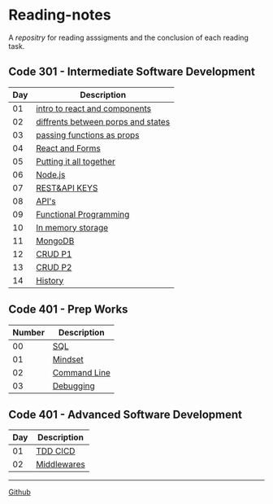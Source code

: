 # Reading-notes
  A *repositry* for reading asssigments and the conclusion of each reading task.

## Code 301 - Intermediate Software Development
| Day | Description |
| --- | ----------- |
| 01 | [intro to react and components ](https://github.com/Alhaimouni/reading-notes/blob/main/301/Day01.md) |
| 02 |  [diffrents between porps and states ](https://github.com/Alhaimouni/reading-notes/blob/main/301/Day02.md) |    
| 03 | [passing functions as props](https://github.com/Alhaimouni/reading-notes/blob/main/301/Day03.md) |
| 04 | [React and Forms](https://github.com/Alhaimouni/reading-notes/blob/main/301/Day04.md) |
| 05 | [Putting it all together](https://github.com/Alhaimouni/reading-notes/blob/main/301/Day05.md)
| 06 | [Node.js](https://github.com/Alhaimouni/reading-notes/blob/main/301/Day06.md)
| 07 | [REST&API KEYS](https://github.com/Alhaimouni/reading-notes/blob/main/301/Day07.md)
| 08 | [API's](https://github.com/Alhaimouni/reading-notes/blob/main/301/Day08.md)
| 09 | [Functional Programming](https://github.com/Alhaimouni/reading-notes/blob/main/301/Day09.md)
| 10 | [In memory storage](https://github.com/Alhaimouni/reading-notes/blob/main/301/Day10.md)
| 11 | [MongoDB](https://github.com/Alhaimouni/reading-notes/blob/main/301/Day11.md)
| 12 | [CRUD P1](https://github.com/Alhaimouni/reading-notes/blob/main/301/Day12.md)
| 13 | [CRUD P2](https://github.com/Alhaimouni/reading-notes/blob/main/301/Day13.md)
| 14 | [History](https://github.com/Alhaimouni/reading-notes/blob/main/301/Day14.md)

## Code 401 - Prep Works

| Number | Description |
| --- | ----------- |
| 00 | [SQL](https://github.com/Alhaimouni/reading-notes/blob/main/401/sql.md)|
| 01 | [Mindset](https://github.com/Alhaimouni/reading-notes/blob/main/401/Prep-Your-Mindset.md)|
| 02 | [Command Line](https://github.com/Alhaimouni/reading-notes/blob/main/401/CommandLine.md)|
| 03 | [Debugging](https://github.com/Alhaimouni/reading-notes/blob/main/401/Debuging.md)|


## Code 401 - Advanced Software Development

| Day | Description |
| --- | ----------- |
| 01 | [TDD CICD](https://github.com/Alhaimouni/reading-notes/blob/main/401/Day01.md)|
| 02 | [Middlewares](https://github.com/Alhaimouni/reading-notes/blob/main/401/Day02.md)







---

[Github](https://github.com/Alhaimouni)
